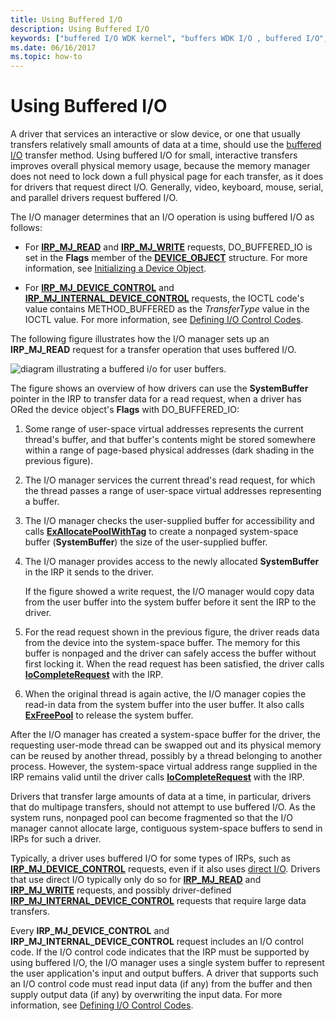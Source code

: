 ```yaml
---
title: Using Buffered I/O
description: Using Buffered I/O
keywords: ["buffered I/O WDK kernel", "buffers WDK I/O , buffered I/O", "data buffers WDK I/O , buffered I/O", "nonpaged system buffers WDK I/O", "I/O control codes WDK kernel , buffered I/O", "I/O WDK kernel , buffered I/O"]
ms.date: 06/16/2017
ms.topic: how-to
---
```


# Using Buffered I/O





A driver that services an interactive or slow device, or one that usually transfers relatively small amounts of data at a time, should use the [buffered I/O](methods-for-accessing-data-buffers.md) transfer method. Using buffered I/O for small, interactive transfers improves overall physical memory usage, because the memory manager does not need to lock down a full physical page for each transfer, as it does for drivers that request direct I/O. Generally, video, keyboard, mouse, serial, and parallel drivers request buffered I/O.

The I/O manager determines that an I/O operation is using buffered I/O as follows:

-   For [**IRP\_MJ\_READ**](./irp-mj-read.md) and [**IRP\_MJ\_WRITE**](./irp-mj-write.md) requests, DO\_BUFFERED\_IO is set in the **Flags** member of the [**DEVICE\_OBJECT**](/windows-hardware/drivers/ddi/wdm/ns-wdm-_device_object) structure. For more information, see [Initializing a Device Object](initializing-a-device-object.md).

-   For [**IRP\_MJ\_DEVICE\_CONTROL**](./irp-mj-device-control.md) and [**IRP\_MJ\_INTERNAL\_DEVICE\_CONTROL**](./irp-mj-internal-device-control.md) requests, the IOCTL code's value contains METHOD\_BUFFERED as the *TransferType* value in the IOCTL value. For more information, see [Defining I/O Control Codes](defining-i-o-control-codes.md).

The following figure illustrates how the I/O manager sets up an **IRP\_MJ\_READ** request for a transfer operation that uses buffered I/O.

![diagram illustrating a buffered i/o for user buffers.](images/3mdlbffr.png)

The figure shows an overview of how drivers can use the **SystemBuffer** pointer in the IRP to transfer data for a read request, when a driver has ORed the device object's **Flags** with DO\_BUFFERED\_IO:

1.  Some range of user-space virtual addresses represents the current thread's buffer, and that buffer's contents might be stored somewhere within a range of page-based physical addresses (dark shading in the previous figure).

2.  The I/O manager services the current thread's read request, for which the thread passes a range of user-space virtual addresses representing a buffer.

3.  The I/O manager checks the user-supplied buffer for accessibility and calls [**ExAllocatePoolWithTag**](/windows-hardware/drivers/ddi/wdm/nf-wdm-exallocatepoolwithtag) to create a nonpaged system-space buffer (**SystemBuffer**) the size of the user-supplied buffer.

4.  The I/O manager provides access to the newly allocated **SystemBuffer** in the IRP it sends to the driver.

    If the figure showed a write request, the I/O manager would copy data from the user buffer into the system buffer before it sent the IRP to the driver.

5.  For the read request shown in the previous figure, the driver reads data from the device into the system-space buffer. The memory for this buffer is nonpaged and the driver can safely access the buffer without first locking it. When the read request has been satisfied, the driver calls [**IoCompleteRequest**](/windows-hardware/drivers/ddi/wdm/nf-wdm-iocompleterequest) with the IRP.

6.  When the original thread is again active, the I/O manager copies the read-in data from the system buffer into the user buffer. It also calls [**ExFreePool**](/windows-hardware/drivers/ddi/ntddk/nf-ntddk-exfreepool) to release the system buffer.

After the I/O manager has created a system-space buffer for the driver, the requesting user-mode thread can be swapped out and its physical memory can be reused by another thread, possibly by a thread belonging to another process. However, the system-space virtual address range supplied in the IRP remains valid until the driver calls [**IoCompleteRequest**](/windows-hardware/drivers/ddi/wdm/nf-wdm-iocompleterequest) with the IRP.

Drivers that transfer large amounts of data at a time, in particular, drivers that do multipage transfers, should not attempt to use buffered I/O. As the system runs, nonpaged pool can become fragmented so that the I/O manager cannot allocate large, contiguous system-space buffers to send in IRPs for such a driver.

Typically, a driver uses buffered I/O for some types of IRPs, such as [**IRP\_MJ\_DEVICE\_CONTROL**](./irp-mj-device-control.md) requests, even if it also uses [direct I/O](methods-for-accessing-data-buffers.md). Drivers that use direct I/O typically only do so for [**IRP\_MJ\_READ**](./irp-mj-read.md) and [**IRP\_MJ\_WRITE**](./irp-mj-write.md) requests, and possibly driver-defined [**IRP\_MJ\_INTERNAL\_DEVICE\_CONTROL**](./irp-mj-internal-device-control.md) requests that require large data transfers.

Every **IRP\_MJ\_DEVICE\_CONTROL** and **IRP\_MJ\_INTERNAL\_DEVICE\_CONTROL** request includes an I/O control code. If the I/O control code indicates that the IRP must be supported by using buffered I/O, the I/O manager uses a single system buffer to represent the user application's input and output buffers. A driver that supports such an I/O control code must read input data (if any) from the buffer and then supply output data (if any) by overwriting the input data. For more information, see [Defining I/O Control Codes](defining-i-o-control-codes.md).

 

